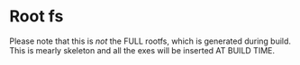 # Root fs

Please note that this is *not* the FULL rootfs, which is generated during build. This is mearly skeleton and all the exes will be inserted AT BUILD TIME.
